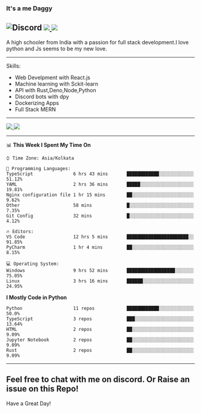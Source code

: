 
### It's a me Daggy

![Discord](https://img.shields.io/discord/491175207122370581?color=black&label=Discord&logo=discord) ![](https://img.shields.io/endpoint?url=https://dev.discordprofiles.me/api/badge/vscode/491174779278065689)<a href="https://github.com/Daggy1234">
  <img src="https://komarev.com/ghpvc/?username=Daggy1234&style=flat-square" />
</a>
 ----

A high schooler from India with a passion for full stack development.I love python and Js seems to be my new love. 

-----

Skills:

- Web Develpment with React.js
- Machine learning with Sckit-learn
- API with Rust,Deno,Node,Python
- Discord bots with dpy
- Dockerizing Apps
- Full Stack MERN

-----
<a href="https://github.com/Daggy1234">
  <img src="https://github-readme-stats.vercel.app/api?username=Daggy1234&show_icons=true&hide_border=true" />
</a><a href="https://github.com/Daggy1234">
  <img src="https://github-readme-stats.vercel.app/api/top-langs/?username=Daggy1234&layout=compact&langs_count=9&hide=css,html" />
</a>

---

<!--START_SECTION:waka-->
📊 **This Week I Spent My Time On** 

```text
⌚︎ Time Zone: Asia/Kolkata

💬 Programming Languages: 
TypeScript               6 hrs 43 mins       ████████████░░░░░░░░░░░░░   51.12% 
YAML                     2 hrs 36 mins       █████░░░░░░░░░░░░░░░░░░░░   19.81% 
Nginx configuration file 1 hr 15 mins        ██░░░░░░░░░░░░░░░░░░░░░░░   9.62% 
Other                    58 mins             █░░░░░░░░░░░░░░░░░░░░░░░░   7.35% 
Git Config               32 mins             █░░░░░░░░░░░░░░░░░░░░░░░░   4.12%

🔥 Editors: 
VS Code                  12 hrs 5 mins       ███████████████████████░░   91.85% 
PyCharm                  1 hr 4 mins         ██░░░░░░░░░░░░░░░░░░░░░░░   8.15%

💻 Operating System: 
Windows                  9 hrs 52 mins       ██████████████████░░░░░░░   75.05% 
Linux                    3 hrs 16 mins       ██████░░░░░░░░░░░░░░░░░░░   24.95%

```

**I Mostly Code in Python** 

```text
Python                   11 repos            ████████████░░░░░░░░░░░░░   50.0% 
TypeScript               3 repos             ███░░░░░░░░░░░░░░░░░░░░░░   13.64% 
HTML                     2 repos             ██░░░░░░░░░░░░░░░░░░░░░░░   9.09% 
Jupyter Notebook         2 repos             ██░░░░░░░░░░░░░░░░░░░░░░░   9.09% 
Rust                     2 repos             ██░░░░░░░░░░░░░░░░░░░░░░░   9.09%

```



<!--END_SECTION:waka-->

---

Feel free to chat with me on discord. Or Raise an issue on this Repo!
-----
Have a Great Day!
